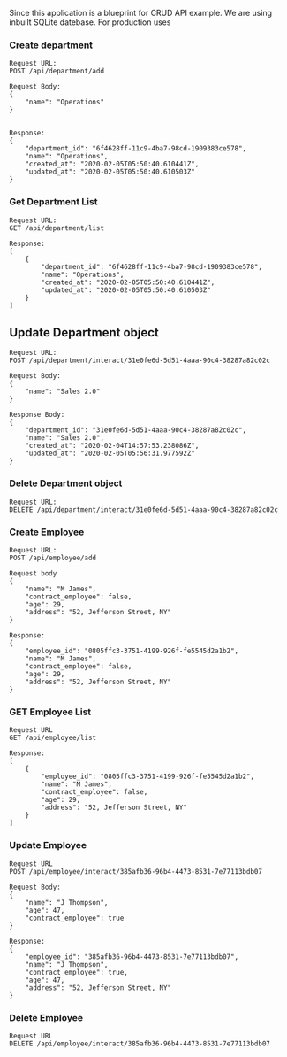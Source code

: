 Since this application is a blueprint for CRUD API example. We are using inbuilt SQLite
datebase. For production uses 

### Create department
```
Request URL:
POST /api/department/add

Request Body:
{
	"name": "Operations"
}


Response:
{
    "department_id": "6f4628ff-11c9-4ba7-98cd-1909383ce578",
    "name": "Operations",
    "created_at": "2020-02-05T05:50:40.610441Z",
    "updated_at": "2020-02-05T05:50:40.610503Z"
}
```

### Get Department List
```
Request URL:
GET /api/department/list

Response:
[
    {
        "department_id": "6f4628ff-11c9-4ba7-98cd-1909383ce578",
        "name": "Operations",
        "created_at": "2020-02-05T05:50:40.610441Z",
        "updated_at": "2020-02-05T05:50:40.610503Z"
    }
]
```


## Update Department object
```
Request URL:
POST /api/department/interact/31e0fe6d-5d51-4aaa-90c4-38287a82c02c

Request Body:
{
	"name": "Sales 2.0"
}

Response Body:
{
    "department_id": "31e0fe6d-5d51-4aaa-90c4-38287a82c02c",
    "name": "Sales 2.0",
    "created_at": "2020-02-04T14:57:53.238086Z",
    "updated_at": "2020-02-05T05:56:31.977592Z"
}
```

### Delete Department object
```
Request URL:
DELETE /api/department/interact/31e0fe6d-5d51-4aaa-90c4-38287a82c02c
```

### Create Employee
```
Request URL:
POST /api/employee/add

Request body
{
	"name": "M James",
	"contract_employee": false,
	"age": 29,
	"address": "52, Jefferson Street, NY"
}

Response:
{
    "employee_id": "0805ffc3-3751-4199-926f-fe5545d2a1b2",
    "name": "M James",
    "contract_employee": false,
    "age": 29,
    "address": "52, Jefferson Street, NY"
}
```

### GET Employee List
```
Request URL
GET /api/employee/list

Response:
[
    {
        "employee_id": "0805ffc3-3751-4199-926f-fe5545d2a1b2",
        "name": "M James",
        "contract_employee": false,
        "age": 29,
        "address": "52, Jefferson Street, NY"
    }
]
```

### Update Employee
```
Request URL
POST /api/employee/interact/385afb36-96b4-4473-8531-7e77113bdb07

Request Body:
{
	"name": "J Thompson",
	"age": 47,
	"contract_employee": true
}

Response:
{
    "employee_id": "385afb36-96b4-4473-8531-7e77113bdb07",
    "name": "J Thompson",
    "contract_employee": true,
    "age": 47,
    "address": "52, Jefferson Street, NY"
}
```

### Delete Employee
```
Request URL
DELETE /api/employee/interact/385afb36-96b4-4473-8531-7e77113bdb07
```

